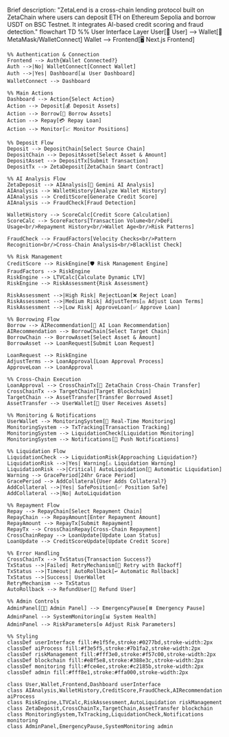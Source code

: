 Brief description: "ZetaLend is a cross-chain lending protocol built on ZetaChain where users can deposit ETH on Ethereum Sepolia and borrow USDT on BSC Testnet. It integrates AI-based credit scoring and fraud detection."
flowchart TD
    %% User Interface Layer
    User[👤 User] --> Wallet[🦊 MetaMask/WalletConnect]
    Wallet --> Frontend[🖥️ Next.js Frontend]
    
    %% Authentication & Connection
    Frontend --> Auth{Wallet Connected?}
    Auth -->|No| WalletConnect[Connect Wallet]
    Auth -->|Yes| Dashboard[📊 User Dashboard]
    WalletConnect --> Dashboard
    
    %% Main Actions
    Dashboard --> Action{Select Action}
    Action --> Deposit[💰 Deposit Assets]
    Action --> Borrow[🏦 Borrow Assets]
    Action --> Repay[💳 Repay Loan]
    Action --> Monitor[📈 Monitor Positions]
    
    %% Deposit Flow
    Deposit --> DepositChain[Select Source Chain]
    DepositChain --> DepositAsset[Select Asset & Amount]
    DepositAsset --> DepositTx[Submit Transaction]
    DepositTx --> ZetaDeposit[ZetaChain Smart Contract]
    
    %% AI Analysis Flow
    ZetaDeposit --> AIAnalysis[🤖 Gemini AI Analysis]
    AIAnalysis --> WalletHistory[Analyze Wallet History]
    AIAnalysis --> CreditScore[Generate Credit Score]
    AIAnalysis --> FraudCheck[Fraud Detection]
    
    WalletHistory --> ScoreCalc[Credit Score Calculation]
    ScoreCalc --> ScoreFactors[Transaction Volume<br/>DeFi Usage<br/>Repayment History<br/>Wallet Age<br/>Risk Patterns]
    
    FraudCheck --> FraudFactors[Velocity Checks<br/>Pattern Recognition<br/>Cross-Chain Analysis<br/>Blacklist Check]
    
    %% Risk Management
    CreditScore --> RiskEngine[🛡️ Risk Management Engine]
    FraudFactors --> RiskEngine
    RiskEngine --> LTVCalc[Calculate Dynamic LTV]
    RiskEngine --> RiskAssessment{Risk Assessment}
    
    RiskAssessment -->|High Risk| RejectLoan[❌ Reject Loan]
    RiskAssessment -->|Medium Risk| AdjustTerms[⚖️ Adjust Loan Terms]
    RiskAssessment -->|Low Risk| ApproveLoan[✅ Approve Loan]
    
    %% Borrowing Flow
    Borrow --> AIRecommendation[🎯 AI Loan Recommendation]
    AIRecommendation --> BorrowChain[Select Target Chain]
    BorrowChain --> BorrowAsset[Select Asset & Amount]
    BorrowAsset --> LoanRequest[Submit Loan Request]
    
    LoanRequest --> RiskEngine
    AdjustTerms --> LoanApproval[Loan Approval Process]
    ApproveLoan --> LoanApproval
    
    %% Cross-Chain Execution
    LoanApproval --> CrossChainTx[🌉 ZetaChain Cross-Chain Transfer]
    CrossChainTx --> TargetChain[Target Blockchain]
    TargetChain --> AssetTransfer[Transfer Borrowed Asset]
    AssetTransfer --> UserWallet[💼 User Receives Assets]
    
    %% Monitoring & Notifications
    UserWallet --> MonitoringSystem[📡 Real-Time Monitoring]
    MonitoringSystem --> TxTracking[Transaction Tracking]
    MonitoringSystem --> LiquidationCheck[Liquidation Monitoring]
    MonitoringSystem --> Notifications[📱 Push Notifications]
    
    %% Liquidation Flow
    LiquidationCheck --> LiquidationRisk{Approaching Liquidation?}
    LiquidationRisk -->|Yes| Warning[⚠️ Liquidation Warning]
    LiquidationRisk -->|Critical| AutoLiquidation[🔴 Automatic Liquidation]
    Warning --> GracePeriod[24hr Grace Period]
    GracePeriod --> AddCollateral{User Adds Collateral?}
    AddCollateral -->|Yes| SafePosition[✅ Position Safe]
    AddCollateral -->|No| AutoLiquidation
    
    %% Repayment Flow
    Repay --> RepayChain[Select Repayment Chain]
    RepayChain --> RepayAmount[Enter Repayment Amount]
    RepayAmount --> RepayTx[Submit Repayment]
    RepayTx --> CrossChainRepay[Cross-Chain Repayment]
    CrossChainRepay --> LoanUpdate[Update Loan Status]
    LoanUpdate --> CreditScoreUpdate[Update Credit Score]
    
    %% Error Handling
    CrossChainTx --> TxStatus{Transaction Success?}
    TxStatus -->|Failed| RetryMechanism[🔄 Retry with Backoff]
    TxStatus -->|Timeout| AutoRollback[↩️ Automatic Rollback]
    TxStatus -->|Success| UserWallet
    RetryMechanism --> TxStatus
    AutoRollback --> RefundUser[💸 Refund User]
    
    %% Admin Controls
    AdminPanel[👨‍💼 Admin Panel] --> EmergencyPause[⏸️ Emergency Pause]
    AdminPanel --> SystemMonitoring[📊 System Health]
    AdminPanel --> RiskParameters[⚙️ Adjust Risk Parameters]
    
    %% Styling
    classDef userInterface fill:#e1f5fe,stroke:#0277bd,stroke-width:2px
    classDef aiProcess fill:#f3e5f5,stroke:#7b1fa2,stroke-width:2px
    classDef riskManagement fill:#fff3e0,stroke:#f57c00,stroke-width:2px
    classDef blockchain fill:#e8f5e8,stroke:#388e3c,stroke-width:2px
    classDef monitoring fill:#fce4ec,stroke:#c2185b,stroke-width:2px
    classDef admin fill:#fff8e1,stroke:#ffa000,stroke-width:2px
    
    class User,Wallet,Frontend,Dashboard userInterface
    class AIAnalysis,WalletHistory,CreditScore,FraudCheck,AIRecommendation aiProcess
    class RiskEngine,LTVCalc,RiskAssessment,AutoLiquidation riskManagement
    class ZetaDeposit,CrossChainTx,TargetChain,AssetTransfer blockchain
    class MonitoringSystem,TxTracking,LiquidationCheck,Notifications monitoring
    class AdminPanel,EmergencyPause,SystemMonitoring admin